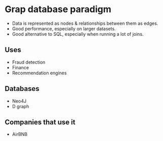 # Grap database paradigm

- Data is represented as nodes & relationships between them as edges.
- Good performance, especially on larger datasets.
- Good alternative to SQL, especially when running a lot of joins.

## Uses

- Fraud detection
- Finance
- Recommendation engines

## Databases

- Neo4J
- D graph

## Companies that use it

- AirBNB
